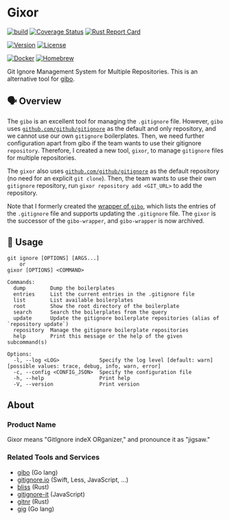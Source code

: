 # Gixor

[![build](https://github.com/tamada/gixor/actions/workflows/build.yaml/badge.svg)](https://github.com/tamada/gixor/actions/workflows/build.yaml)
[![Coverage Status](https://coveralls.io/repos/github/tamada/gixor/badge.svg?branch=main)](https://coveralls.io/github/tamada/gixor?branch=main)
[![Rust Report Card](https://rust-reportcard.xuri.me/badge/github.com/tamada/gixor)](https://rust-reportcard.xuri.me/report/github.com/tamada/gixor)

[![Version](https://img.shields.io/badge/Version-v0.3.4-green)](https://github.com/tamada/gixor/releases/tag/v0.3.4)
[![License](https://img.shields.io/badge/License-MIT-green)](https://github.com/tamada/gixor/blob/main/LICENSE)

[![Docker](https://img.shields.io/badge/Docker-ghcr.io/tamada/gixor:0.3.4-blue?logo=docker)](https://github.com/tamada/gixor/pkgs/container/gixor/)
[![Homebrew](https://img.shields.io/badge/Homebrew-tamada/tap/gixor-blue?logo=homebrew)](https://github.com/tamada/homebrew-tap)

Git Ignore Management System for Multiple Repositories.
This is an alternative tool for [gibo](https://github.com/simonwhitaker/gibo).

## :speaking_head: Overview

The `gibo` is an excellent tool for managing the `.gitignore` file.
However, `gibo` uses [`github.com/github/gitignore`](https://github.com/github/gitignore) as the default and only repository, and we cannot use our own `gitignore` boilerplates.
Then, we need further configuration apart from gibo if the team wants to use their gitignore ` repository`.
Therefore, I created a new tool, `gixor`, to manage `gitignore` files for multiple repositories.

The `gixor` also uses [`github.com/github/gitignore`](https://github.com/github/gitignore) as the default repository (no need for an explicit `git clone`).
Then, the team wants to use their own `gitignore` repository, run `gixor repository add <GIT_URL>` to add the repository.

Note that I formerly created the [wrapper of `gibo`](https://github.com/tamada/gibo-wrapper), which lists the entries of the `.gitignore` file and supports updating the `.gitignore` file. The `gixor` is the successor of the `gibo-wrapper`, and `gibo-wrapper` is now archived.

## :runner: Usage

```shell
git ignore [OPTIONS] [ARGS...]
    or 
gixor [OPTIONS] <COMMAND>

Commands:
  dump        Dump the boilerplates
  entries     List the current entries in the .gitignore file
  list        List available boilerplates
  root        Show the root directory of the boilerplate
  search      Search the boilerplates from the query
  update      Update the gitignore boilerplate repositories (alias of `repository update`)
  repository  Manage the gitignore boilerplate repositories
  help        Print this message or the help of the given subcommand(s)

Options:
  -l, --log <LOG>             Specify the log level [default: warn] [possible values: trace, debug, info, warn, error]
  -c, --config <CONFIG_JSON>  Specify the configuration file
  -h, --help                  Print help
  -V, --version               Print version
```

## About

### Product Name

Gixor means "GitIgnore indeX ORganizer," and pronounce it as "jigsaw."

### Related Tools and Services

- [gibo](https://github.com/simonwhitaker/gibo) (Go lang)
- [gitignore.io](https://www.gitignore.io/) (Swift, Less, JavaScript, ...)
- [bliss](https://github.com/ajmwagar/bliss) (Rust)
- [gitignore-it](https://github.com/christopherkade/gitignore-it) (JavaScript)
- [gitnr](https://github.com/reemus-dev/gitnr) (Rust)
- [gig](https://github.com/shihanng/gig) (Go lang)

